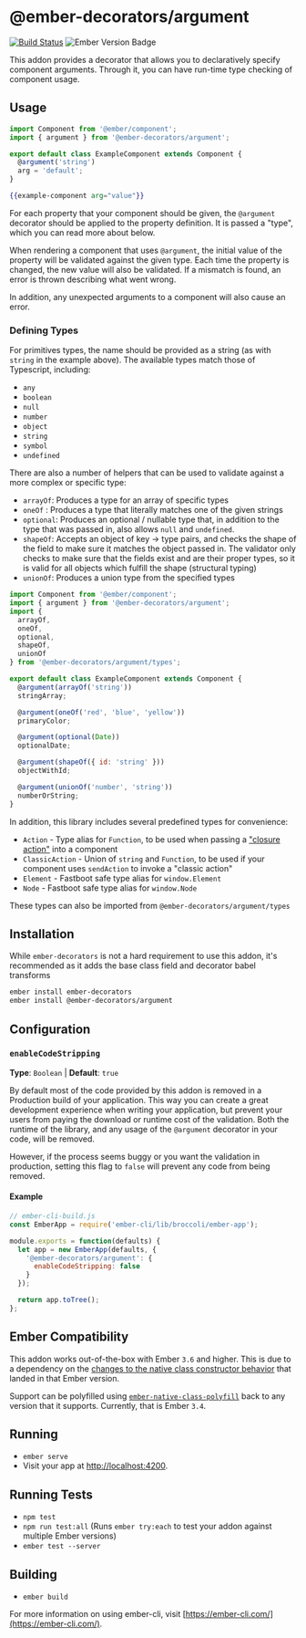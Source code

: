 # @ember-decorators/argument

[![Build Status](https://travis-ci.org/ember-decorators/argument.svg?branch=master)](https://travis-ci.org/ember-decorators/argument)
![Ember Version Badge](https://badgen.net/badge/ember/v3.6.0+/orange)

This addon provides a decorator that allows you to declaratively specify component arguments. Through it, you can have run-time type checking of component usage.

## Usage

```js
import Component from '@ember/component';
import { argument } from '@ember-decorators/argument';

export default class ExampleComponent extends Component {
  @argument('string')
  arg = 'default';
}
```

```hbs
{{example-component arg="value"}}
```

For each property that your component should be given, the `@argument` decorator should be applied to the property definition. It is passed a "type", which you can read more about below.

When rendering a component that uses `@argument`, the initial value of the property will be validated against the given type. Each time the property is changed, the new value will also be validated. If a mismatch is found, an error is thrown describing what went wrong.

In addition, any unexpected arguments to a component will also cause an error.

### Defining Types

For primitives types, the name should be provided as a string (as with `string` in the example above). The available types match those of Typescript, including:

- `any`
- `boolean`
- `null`
- `number`
- `object`
- `string`
- `symbol`
- `undefined`

There are also a number of helpers that can be used to validate against a more complex or specific type:

- `arrayOf`: Produces a type for an array of specific types
- `oneOf` : Produces a type that literally matches one of the given strings
- `optional`: Produces an optional / nullable type that, in addition to the type that was passed in,
  also allows `null` and `undefined`.
- `shapeOf`: Accepts an object of key -> type pairs, and checks the shape of the field to make sure it
  matches the object passed in. The validator only checks to make sure that the fields exist and are their
  proper types, so it is valid for all objects which fulfill the shape (structural typing)
- `unionOf`: Produces a union type from the specified types

```js
import Component from '@ember/component';
import { argument } from '@ember-decorators/argument';
import {
  arrayOf,
  oneOf,
  optional,
  shapeOf,
  unionOf
} from '@ember-decorators/argument/types';

export default class ExampleComponent extends Component {
  @argument(arrayOf('string'))
  stringArray;

  @argument(oneOf('red', 'blue', 'yellow'))
  primaryColor;

  @argument(optional(Date))
  optionalDate;

  @argument(shapeOf({ id: 'string' }))
  objectWithId;

  @argument(unionOf('number', 'string'))
  numberOrString;
}
```

In addition, this library includes several predefined types for convenience:

- `Action` - Type alias for `Function`, to be used when passing a ["closure action"][closure-action] into a component
- `ClassicAction` - Union of `string` and `Function`, to be used if your component uses `sendAction` to invoke a "classic action"
- `Element` - Fastboot safe type alias for `window.Element`
- `Node` - Fastboot safe type alias for `window.Node`

These types can also be imported from `@ember-decorators/argument/types`

## Installation

While `ember-decorators` is not a hard requirement to use this addon, it's recommended as it adds the base class field and decorator babel transforms

```bash
ember install ember-decorators
ember install @ember-decorators/argument
```

## Configuration

### `enableCodeStripping`

**Type**: `Boolean` | **Default**: `true`

By default most of the code provided by this addon is removed in a Production build of your application. This way you can create a great development experience when writing your application, but prevent your users from paying the download or runtime cost of the validation. Both the runtime of the library, and any usage of the `@argument` decorator in your code, will be removed.

However, if the process seems buggy or you want the validation in production, setting this flag to `false` will prevent any code from being removed.

#### Example

```javascript
// ember-cli-build.js
const EmberApp = require('ember-cli/lib/broccoli/ember-app');

module.exports = function(defaults) {
  let app = new EmberApp(defaults, {
    '@ember-decorators/argument': {
      enableCodeStripping: false
    }
  });

  return app.toTree();
};
```

## Ember Compatibility

This addon works out-of-the-box with Ember `3.6` and higher. This is due to a dependency on the [changes to the native class constructor behavior][native-class-constructor-update] that landed in that Ember version.

Support can be polyfilled using [`ember-native-class-polyfill`][ember-native-class-polyfill] back to any version that it supports. Currently, that is Ember `3.4`.

## Running

- `ember serve`
- Visit your app at [http://localhost:4200](http://localhost:4200).

## Running Tests

- `npm test`
- `npm run test:all` (Runs `ember try:each` to test your addon against multiple Ember versions)
- `ember test --server`

## Building

- `ember build`

For more information on using ember-cli, visit [https://ember-cli.com/](https://ember-cli.com/).

[native-class-constructor-update]: https://github.com/emberjs/rfcs/blob/master/text/0337-native-class-constructor-update.md
[ember-native-class-polyfill]: https://www.npmjs.com/package/ember-native-class-polyfill
[closure-action]: https://alexdiliberto.com/posts/ember-closure-actions/
